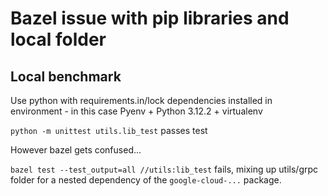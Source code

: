 # Bazel issue with pip libraries and local folder

## Local benchmark
Use python with requirements.in/lock dependencies installed in environment - in this case Pyenv + Python 3.12.2 + virtualenv

`python -m unittest utils.lib_test` passes test

However bazel gets confused...

`bazel test --test_output=all //utils:lib_test` fails, mixing up utils/grpc folder for a nested dependency of the `google-cloud-...` package.
